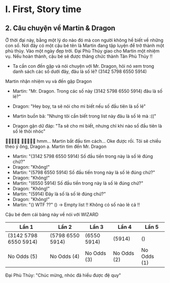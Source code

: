 # I. First, Story time

## 2. Câu chuyện về Martin & Dragon

Ở thời đại này, bằng một lý do nào đó mà con người không hề biết về những con số.
Nơi đây có một cậu bé tên là Martin đang tập luyện để trở thành một phù thủy.
Vào một ngày đẹp trời. Đại Phù Thủy giao cho Martin một nhiệm vụ. Nếu hoàn thành, cậu bé sẽ được thăng chức thành Tân Phù Thủy !!

- Ta cần con đến gặp và nói chuyện với Mr. Dragon, hỏi nó xem trong danh sách các số dưới đây, đâu là số lẻ?
  (3142 5798 6550 5914)

Martin nhận nhiệm vụ và đến gặp Dragon

- Martin: "Mr. Dragon. Trong các số này (3142 5798 6550 5914) đâu là số lẻ?"
- Dragon: "Hey boy, ta sẽ nói cho mi biết nếu số đầu tiên là số lẻ"

- Martin buồn bã: "Nhưng tôi cần biết trong list này đâu là số lẻ mà :(("
- Dragon gận dữ đáp: "Ta sẽ cho mi biết, nhưng chỉ khi nào số đầu tiên là số lẻ thôi nhóc"

🤔🤔🤔🤔🤔
🤔🤔🤔🤔🤔
hmm...
Martin bắt đầu tìm cách...
Oke được rồi. Tôi sẽ chiều theo ý ông, Dragon ạ.
Martin tìm đến Mr. Dragon

- Martin: "(3142 5798 6550 5914) Số đầu tiền trong này là số lẻ đúng chứ?"
- Dragon: "Không!"
- Martin: "(5798 6550 5914) Số đầu tiền trong này là số lẻ đúng chứ?"
- Dragon: "Không!"
- Martin: "(6550 5914) Số đầu tiền trong này là số lẻ đúng chứ?"
- Dragon: "Không!"
- Martin: "(5914) Đây là số là số lẻ đúng chứ?"
- Dragon: "Không!"
- Martin: "() WTF ??"
  () -> Empty list !! Không có số nào lẻ cả !!

Cậu bé đem cái bảng này về nói với WIZARD

| Lần 1                 | Lần 2            | Lần 3       | Lần 4       | Lần 5       |
| --------------------- | ---------------- | ----------- | ----------- | ----------- |
| (3142 5798 6550 5914) | (5798 6550 5914) | (6550 5914) | (5914)      | ()          |
| No Odds (5)           | No Odds (4)      | No Odds (3) | No Odds (2) | No Odds (1) |

Đại Phù Thủy: "Chúc mừng, nhóc đã hiểu được đệ quy"
